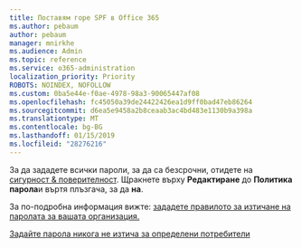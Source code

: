```yaml
---
title: Поставям горе SPF в Office 365
ms.author: pebaum
author: pebaum
manager: mnirkhe
ms.audience: Admin
ms.topic: reference
ms.service: o365-administration
localization_priority: Priority
ROBOTS: NOINDEX, NOFOLLOW
ms.custom: 0ba5e44e-f0ae-4978-98a3-90065447af08
ms.openlocfilehash: fc45050a39de24422426ea1d9ff0bad47eb86264
ms.sourcegitcommit: d6ea5e9458a2b8ceaab3ac4bd483e1130b9a398a
ms.translationtype: MT
ms.contentlocale: bg-BG
ms.lasthandoff: 01/15/2019
ms.locfileid: "28276216"
---
```

За да зададете всички пароли, за да са безсрочни, отидете на [сигурност &amp; поверителност](https://portal.office.com/adminportal/home#/settings/security). Щракнете върху **Редактиране** до **Политика парола**и въртя плъзгача, за да **на**.
  
За по-подробна информация вижте: [зададете правилото за изтичане на паролата за вашата организация.](https://support.office.com/article/0f54736f-eb22-414c-8273-498a0918678f)
  
[Задайте парола никога не изтича за определени потребители](https://support.office.com/article/f493e3af-e1d8-4668-9211-230c245a0466)
  
